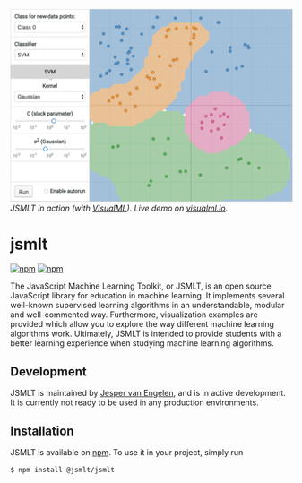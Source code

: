 ![VisualML Screenshot](https://raw.githubusercontent.com/jsmlt/visualml/master/assets/screenshot.png)
 _JSMLT in action (with [VisualML](https://github.com/jsmlt/visualml)). Live demo on [visualml.io](http://visualml.io)._

# jsmlt
[![npm](https://img.shields.io/npm/v/@jsmlt/jsmlt.svg)](https://www.npmjs.com/package/@jsmlt/jsmlt)
[![npm](https://img.shields.io/npm/dm/@jsmlt/jsmlt.svg)](https://www.npmjs.com/package/@jsmlt/jsmlt)
  
The JavaScript Machine Learning Toolkit, or JSMLT, is an open source JavaScript library for education in machine learning. It implements several well-known supervised learning algorithms in an understandable, modular and well-commented way. Furthermore, visualization examples are provided which allow you to explore the way different machine learning algorithms work. Ultimately, JSMLT is intended to provide students with a better learning experience when studying machine learning algorithms.

## Development
JSMLT is maintained by [Jesper van Engelen](https://github.com/engelen), and is in active development. It is currently not ready to be used in any production environments.

## Installation
JSMLT is available on [npm](https://www.npmjs.com/package/@jsmlt/jsmlt). To use it in your project, simply run
```
$ npm install @jsmlt/jsmlt
```
